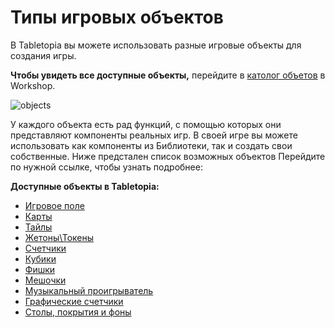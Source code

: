 # Типы игровых объектов

В Tabletopia вы можете использовать разные игровые объекты для создания игры.

**Чтобы увидеть все доступные объекты,** перейдите в [католог объетов](https://tabletopia.com/workshop/objects) в Workshop.

![objects](http://help.tabletopia.com/wp-content/uploads/2015/06/objects.png)

У каждого объекта есть рад функций, с помощью которых они представляют компоненты реальных игр. В своей игре вы можете использовать как компоненты из Библиотеки, так и создать свои собственные. Ниже предстален список возможных объектов Перейдите по нужной ссылке, чтобы узнать подробнее:

**Доступные объекты в Tabletopia:**

* [Игровое поле](http://help.tabletopia.com/knowledge-base/what-you-need-to-know/)
* [Карты](http://help.tabletopia.com/knowledge-base/installation-guide/)
* [Тайлы](http://help.tabletopia.com/knowledge-base/how-to-contact-support/)
* [Жетоны\Токены](http://help.tabletopia.com/knowledge-base/token/)
* [Счетчики](http://help.tabletopia.com/knowledge-base/counter/)
* [Кубики](http://help.tabletopia.com/knowledge-base/die/)
* [Фишки](http://help.tabletopia.com/knowledge-base/game-piece/)
* [Мешочки](http://help.tabletopia.com/knowledge-base/bag/)
* [Музыкальный проигрыватель](http://help.tabletopia.com/knowledge-base/music-box/)
* [Графические счетчики](http://help.tabletopia.com/knowledge-base/picture-counter/)
* [Столы, покрытия и фоны](tables-surfaces-and-skyboxes.md)